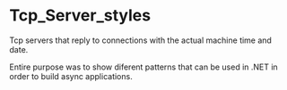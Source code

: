 # Tcp_Server_styles
Tcp servers that reply to connections with the actual machine time and date. 

Entire purpose was to show diferent patterns that can be used in .NET in order to build async applications.

